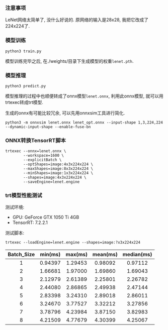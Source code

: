 ### 注意事项

LeNet网络太简单了, 没什么好说的. 原网络的输入是28x28, 我把它改成了224x224了.

### 模型训练

```bash_script
python3 train.py
```

模型训练完毕之后, 在./weights/目录下生成模型的权重`lenet.pth`.

### 模型推理

```bash_script
python3 predict.py
```

模型推理的过程中也顺便转成了onnx模型`lenet.onnx`, 利用此onnx模型, 就可以用trtexec转成trt模型.

生成的onnx有可能比较冗余, 可以先用onnxsim工具进行简化.

```bash_script
python3 -m onnxsim lenet.onnx lenet_opt.onnx --input-shape 1,3,224,224 --dynamic-input-shape --enable-fuse-bn
```

### ONNX转换TensorRT脚本

```shell script
trtexec --onnx=lenet.onnx \
        --workspace=1600 \
        --explicitBatch \
        --optShapes=image:4x3x224x224 \
        --maxShapes=image:8x3x224x224 \
        --minShapes=image:1x3x224x224 \
        --shapes=image:4x3x224x224 \
        --saveEngine=lenet.engine
```

### trt模型性能测试

测试环境:
- GPU: GeForce GTX 1050 Ti 4GB
- TensorRT: 7.2.2.1

测试脚本:

```shell script
trtexec --loadEngine=lenet.engine --shapes=image:?x3x224x224
```

| Batch_Size | min(ms) | max(ms) | mean(ms) | median(ms) |
|:----:|:----:|:----:|:----:|:----:|
| 1 | 0.94397 | 1.29453 | 0.98092 | 0.97112 |
| 2 | 1.66681 | 1.97000 | 1.69860 | 1.69043 |
| 3 | 2.12979 | 2.61389 | 2.25801 | 2.26782 |
| 4 | 2.44080 | 2.86865 | 2.49938 | 2.47144 |
| 5 | 2.83398 | 3.24310 | 2.89018 | 2.86011 |
| 6 | 3.24670 | 3.77527 | 3.32212 | 3.27856 |
| 7 | 3.78796 | 4.23984 | 3.87150 | 3.82983 |
| 8 | 4.21509 | 4.77679 | 4.30399 | 4.25067 |



